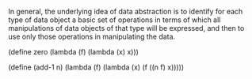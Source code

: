 In general, the underlying idea of data abstraction is to identify for each type of data object a basic set of operations in terms of which all manipulations of data objects of that type will be expressed, and then to use only those operations in manipulating the data.

 (define zero (lambda (f) (lambda (x) x))) 
 
 (define (add-1 n) 
   (lambda (f) (lambda (x) (f ((n f) x))))) 

